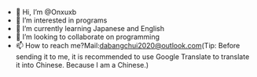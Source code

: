 - 👋 Hi, I’m @Onxuxb
- 👀 I’m interested in programs
- 🌱 I’m currently learning Japanese and English
- 💞️ I’m looking to collaborate on programming
- 📫 How to reach me?Mail:dabangchui2020@outlook.com(Tip: Before sending it to me, it is recommended to use Google Translate to translate it into Chinese. Because I am a Chinese.)

<!---
Onxuxb/Onxuxb is a ✨ special ✨ repository because its `README.md` (this file) appears on your GitHub profile.
You can click the Preview link to take a look at your changes.
--->
